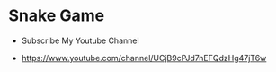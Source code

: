 # Snake Game

- Subscribe My Youtube Channel

- https://www.youtube.com/channel/UCjB9cPJd7nEFQdzHg47jT6w

